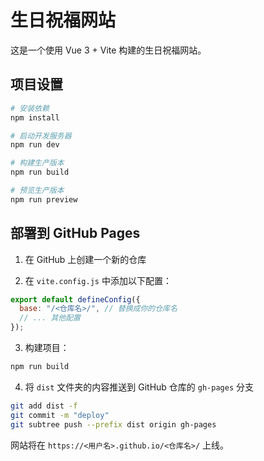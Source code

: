 # 生日祝福网站

这是一个使用 Vue 3 + Vite 构建的生日祝福网站。

## 项目设置

```bash
# 安装依赖
npm install

# 启动开发服务器
npm run dev

# 构建生产版本
npm run build

# 预览生产版本
npm run preview
```

## 部署到 GitHub Pages

1. 在 GitHub 上创建一个新的仓库

2. 在 `vite.config.js` 中添加以下配置：

```js
export default defineConfig({
  base: "/<仓库名>/", // 替换成你的仓库名
  // ... 其他配置
});
```

3. 构建项目：

```bash
npm run build
```

4. 将 `dist` 文件夹的内容推送到 GitHub 仓库的 `gh-pages` 分支

```bash
git add dist -f
git commit -m "deploy"
git subtree push --prefix dist origin gh-pages
```

网站将在 `https://<用户名>.github.io/<仓库名>/` 上线。
